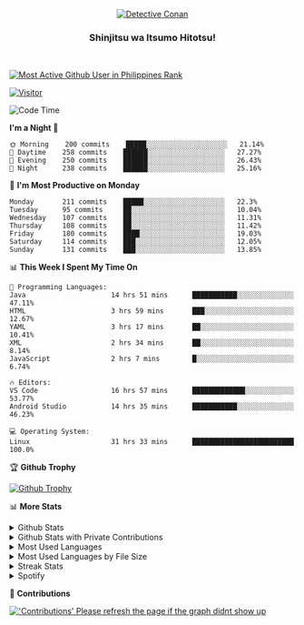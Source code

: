 <p align="center">
<a href="https://mrepol742.github.io">
  <img alt="Detective Conan" src="https://mrepol742-gif-randomizer.vercel.app/api" /> 
  </a> 
  <h3 align="center">Shinjitsu wa Itsumo Hitotsu!</h3>
</p>
<br>

 
[![Most Active Github User in Philippines Rank](https://enibdhv97zm33sz.m.pipedream.net)](https://mrepol742.github.io)

[![Visitor](https://visitor-badge.glitch.me/badge?page_id=mrepol742)](https:/mrepol742.github.io)

[comment]: <> (This is a automated generated Data from github action workflow)
[comment]: <> (START OF GENERATED DATA)

<!--START_SECTION:waka-->
![Code Time](http://img.shields.io/badge/Code%20Time-384%20hrs%2058%20mins-blue)

**I'm a Night 🦉** 

```text
🌞 Morning    200 commits    █████░░░░░░░░░░░░░░░░░░░░   21.14% 
🌆 Daytime    258 commits    ██████░░░░░░░░░░░░░░░░░░░   27.27% 
🌃 Evening    250 commits    ██████░░░░░░░░░░░░░░░░░░░   26.43% 
🌙 Night      238 commits    ██████░░░░░░░░░░░░░░░░░░░   25.16%

```
📅 **I'm Most Productive on Monday** 

```text
Monday       211 commits    █████░░░░░░░░░░░░░░░░░░░░   22.3% 
Tuesday      95 commits     ██░░░░░░░░░░░░░░░░░░░░░░░   10.04% 
Wednesday    107 commits    ██░░░░░░░░░░░░░░░░░░░░░░░   11.31% 
Thursday     108 commits    ██░░░░░░░░░░░░░░░░░░░░░░░   11.42% 
Friday       180 commits    ████░░░░░░░░░░░░░░░░░░░░░   19.03% 
Saturday     114 commits    ███░░░░░░░░░░░░░░░░░░░░░░   12.05% 
Sunday       131 commits    ███░░░░░░░░░░░░░░░░░░░░░░   13.85%

```


📊 **This Week I Spent My Time On** 

```text
💬 Programming Languages: 
Java                     14 hrs 51 mins      ███████████░░░░░░░░░░░░░░   47.11% 
HTML                     3 hrs 59 mins       ███░░░░░░░░░░░░░░░░░░░░░░   12.67% 
YAML                     3 hrs 17 mins       ██░░░░░░░░░░░░░░░░░░░░░░░   10.41% 
XML                      2 hrs 34 mins       ██░░░░░░░░░░░░░░░░░░░░░░░   8.14% 
JavaScript               2 hrs 7 mins        █░░░░░░░░░░░░░░░░░░░░░░░░   6.74%

🔥 Editors: 
VS Code                  16 hrs 57 mins      █████████████░░░░░░░░░░░░   53.77% 
Android Studio           14 hrs 35 mins      ███████████░░░░░░░░░░░░░░   46.23%

💻 Operating System: 
Linux                    31 hrs 33 mins      █████████████████████████   100.0%

```


<!--END_SECTION:waka-->

[comment]: <> (END OF GENERATED DATA)

<p>

🏆 **Github Trophy**
  
<a href="https://mrepol742.github.io">
<img alt="Github Trophy" src="https://github-profile-trophy.vercel.app/?username=mrepol742&theme=gruvbox">
</a>
</p>

<p>

📊 **More Stats**
  
<details>
  <summary>Github Stats</summary>
  <br>
  <a href="https://mrepol742.github.io">
  <img alt="Github Stats" src="https://github-readme-stats.vercel.app/api?username=mrepol742&show_icons=true&count_private=true&theme=gruvbox">
</a>  
  
</details> 
  
  <details>
  <summary>Github Stats with Private Contributions</summary>
  <br>
 <a href="https://mrepol742.github.io">
<img alt="Github Stats with Private Contributions" src="https://mrepol742.github.io/github-stats/generated/overview.svg">
</a>
</details>
  
<details>
  <summary>Most Used Languages</summary>
  <br>
 <a href="https://mrepol742.github.io">
<img alt="Most Used Languages" src="https://github-readme-stats.vercel.app/api/top-langs/?username=mrepol742&layout=compact&include_all_commits=true&&count_private=true&langs_count=20&theme=gruvbox">
</a>
</details>

 <details>
  <summary>Most Used Languages by File Size</summary>
  <br>
 <a href="https://mrepol742.github.io">
<img alt="Most Used Languages by File Size" src="https://mrepol742.github.io/github-stats/generated/languages.svg">
</a>
</details>

<details>
  <summary>Streak Stats</summary>
  <br>
<a href="https://mrepol742.github.io">
<img alt="'Streak Stats' Please refresh the page if the stats didnt show up" src="https://mrepol742-streak-stats.herokuapp.com/?user=mrepol742&theme=gruvbox">
</a>
</p>
</details>
<details>
  <summary>Spotify</summary>
  <br>
<a href="https://mrepol742.github.io">
<img alt="Spotify" src="https://spotify-recently-played-readme.vercel.app/api?user=7xx9e7hwq1qyown0m4ut78pcz&count=10&unique=true">
</a>
</p>
</details>


📜 **Contributions**
  
<a href="https://mrepol742.github.io">
<img alt="'Contributions' Please refresh the page if the graph didnt show up" src="https://mrepol742-activity-graph.herokuapp.com/graph?username=mrepol742&theme=github&hide_border=true">
</a>
</p>

